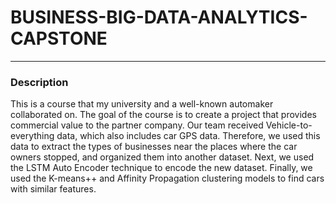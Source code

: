 # BUSINESS-BIG-DATA-ANALYTICS-CAPSTONE

---
### Description
This is a course that my university and a well-known automaker collaborated on. The goal of the course is to create a project that provides commercial value to the partner company. Our team received Vehicle-to-everything data, which also includes car GPS data. Therefore, we used this data to extract the types of businesses near the places where the car owners stopped, and organized them into another dataset.
Next, we used the LSTM Auto Encoder technique to encode the new dataset. Finally, we used the K-means++ and Affinity Propagation clustering models to find cars with similar features.
